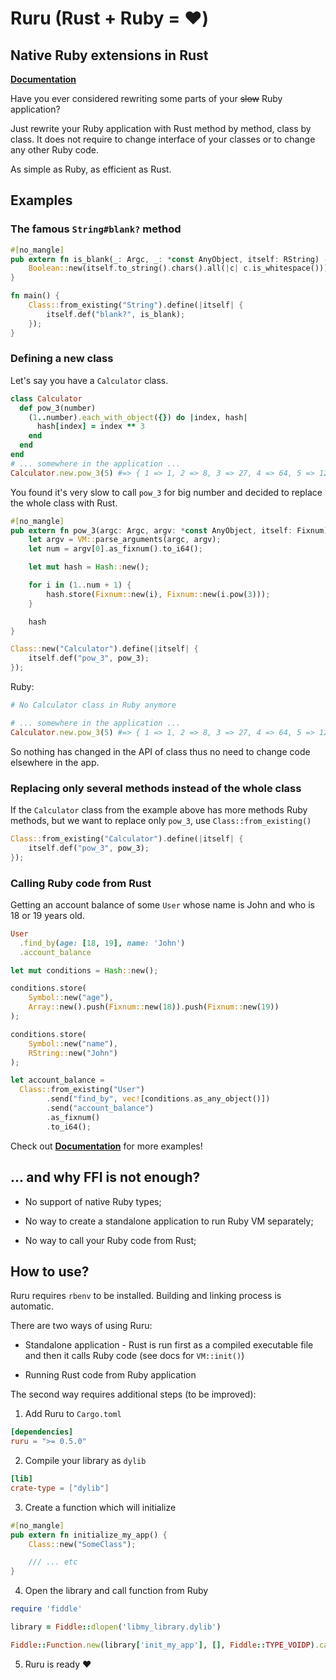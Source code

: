 # Ruru (Rust + Ruby = :heart:)

## Native Ruby extensions in Rust

**[Documentation](http://d-unseductable.github.io/ruru/ruru/index.html)**

Have you ever considered rewriting some parts of your ~~slow~~ Ruby application?

Just rewrite your Ruby application with Rust method by method, class by class. It does not require
to change interface of your classes or to change any other Ruby code.

As simple as Ruby, as efficient as Rust.

## Examples

### The famous `String#blank?` method

```rust
#[no_mangle]
pub extern fn is_blank(_: Argc, _: *const AnyObject, itself: RString) -> Boolean {
    Boolean::new(itself.to_string().chars().all(|c| c.is_whitespace()))
}

fn main() {
    Class::from_existing("String").define(|itself| {
        itself.def("blank?", is_blank);
    });
}
```

### Defining a new class

Let's say you have a `Calculator` class.

```ruby
class Calculator
  def pow_3(number)
    (1..number).each_with_object({}) do |index, hash|
      hash[index] = index ** 3
    end
  end
end
# ... somewhere in the application ...
Calculator.new.pow_3(5) #=> { 1 => 1, 2 => 8, 3 => 27, 4 => 64, 5 => 125 }
```

You found it's very slow to call `pow_3` for big number and decided to replace the whole class
with Rust.

```rust
#[no_mangle]
pub extern fn pow_3(argc: Argc, argv: *const AnyObject, itself: Fixnum) -> Hash {
    let argv = VM::parse_arguments(argc, argv);
    let num = argv[0].as_fixnum().to_i64();

    let mut hash = Hash::new();

    for i in (1..num + 1) {
        hash.store(Fixnum::new(i), Fixnum::new(i.pow(3)));
    }

    hash
}

Class::new("Calculator").define(|itself| {
    itself.def("pow_3", pow_3);
});
```

Ruby:

```ruby
# No Calculator class in Ruby anymore

# ... somewhere in the application ...
Calculator.new.pow_3(5) #=> { 1 => 1, 2 => 8, 3 => 27, 4 => 64, 5 => 125 }
```

So nothing has changed in the API of class thus no need to change code elsewhere in the app.

### Replacing only several methods instead of the whole class

If the `Calculator` class from the example above has more methods Ruby methods, but we want to
replace only `pow_3`, use `Class::from_existing()`

```rust
Class::from_existing("Calculator").define(|itself| {
    itself.def("pow_3", pow_3);
});
```

### Calling Ruby code from Rust

Getting an account balance of some `User` whose name is John and who is 18 or 19 years old.

```ruby
User
  .find_by(age: [18, 19], name: 'John')
  .account_balance
```

```rust
let mut conditions = Hash::new();

conditions.store(
    Symbol::new("age"),
    Array::new().push(Fixnum::new(18)).push(Fixnum::new(19))
);

conditions.store(
    Symbol::new("name"),
    RString::new("John")
);

let account_balance =
  Class::from_existing("User")
        .send("find_by", vec![conditions.as_any_object()])
        .send("account_balance")
        .as_fixnum()
        .to_i64();
```

Check out **[Documentation](http://d-unseductable.github.io/ruru/ruru/index.html)** for more
examples!

## ... and why **FFI** is not enough?

 - No support of native Ruby types;

 - No way to create a standalone application to run Ruby VM separately;

 - No way to call your Ruby code from Rust;

## How to use?

Ruru requires `rbenv` to be installed. Building and linking process is automatic.

There are two ways of using Ruru:

 - Standalone application - Rust is run first as a compiled executable file and then it calls Ruby
   code (see docs for `VM::init()`)

 - Running Rust code from Ruby application

The second way requires additional steps (to be improved):

 1. Add Ruru to `Cargo.toml`

   ```toml
   [dependencies]
   ruru = ">= 0.5.0"
   ```

 2. Compile your library as `dylib`

   ```toml
   [lib]
   crate-type = ["dylib"]
   ```

 3. Create a function which will initialize

   ```rust
   #[no_mangle]
   pub extern fn initialize_my_app() {
       Class::new("SomeClass");

       /// ... etc
   }
   ```

 4. Open the library and call function from Ruby

   ```ruby
   require 'fiddle'

   library = Fiddle::dlopen('libmy_library.dylib')

   Fiddle::Function.new(library['init_my_app'], [], Fiddle::TYPE_VOIDP).call
   ```

 5. Ruru is ready :heart:
